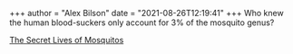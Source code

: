 +++
author = "Alex Bilson"
date = "2021-08-26T12:19:41"
+++
Who knew the human blood-suckers only account for 3% of the mosquito genus?

[The Secret Lives of Mosquitos](https://www.smithsonianmag.com/blogs/national-museum-of-natural-history/2021/08/19/secret-life-worlds-most-hated-insect)
    